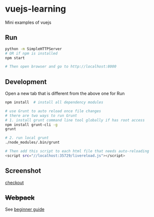 # vuejs-learning
Mini examples of vuejs

## Run
```bash
python -m SimpleHTTPServer   
# OR if npm is installed
npm start

# Then open browser and go to http://localhost:8000
```

## Development
Open a new tab that is different from the above one for Run
```bash
npm install  # install all dependency modules

# use Grunt to auto reload once file changes
# there are two ways to run Grunt
# 1. install grunt command line tool globally if has root access
npm install grunt-cli -g
grunt

# 2. run local grunt
./node_modules/.bin/grunt

# Then add this script to each html file that needs auto-reloading
<script src="//localhost:35729/livereload.js"></script>
```

## Screenshot
[checkout](./examples/comprehensive-example/demo-checkout-via-vuejs.png)

## ~~Webpack~~
See [beginner guide](https://www.sitepoint.com/beginners-guide-to-webpack-2-and-module-bundling/)

